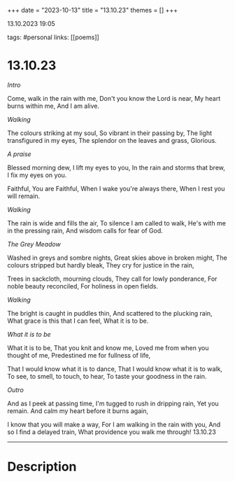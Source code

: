 +++
date = "2023-10-13"
title = "13.10.23"
themes = []
+++

13.10.2023 19:05

tags: #personal
links: [[poems]]

# 13.10.23

_Intro_

Come, walk in the rain with me,
Don't you know the Lord is near,
My heart burns within me,
And I am alive.

_Walking_

The colours striking at my soul,
So vibrant in their passing by,
The light transfigured in my eyes,
The splendor on the leaves and grass,
Glorious.

_A praise_

Blessed morning dew,
I lift my eyes to you,
In the rain and storms that brew,
I fix my eyes on you.

Faithful,
You are Faithful,
When I wake you're always there,
When I rest you will remain.

_Walking_

The rain is wide and fills the air,
To silence I am called to walk,
He's with me in the pressing rain,
And wisdom calls for fear of God.

_The Grey Meadow_

Washed in greys and sombre nights,
Great skies above in broken might,
The colours stripped but hardly bleak,
They cry for justice in the rain,

Trees in sackcloth, mourning clouds,
They call for lowly ponderance,
For noble beauty reconciled,
For holiness in open fields.

_Walking_

The bright is caught in puddles thin,
And scattered to the plucking rain,
What grace is this that I can feel,
What it is to be.

_What it is to be_

What it is to be,
That you knit and know me,
Loved me from when you thought of me,
Predestined me for fullness of life,

That I would know what it is to dance, 
That I would know what it is to walk,
To see, to smell, to touch, to hear,
To taste your goodness in the rain.

_Outro_

And as I peek at passing time,
I'm tugged to rush in dripping rain,
Yet you remain.
And calm my heart before it burns again,

I know that you will make a way,
For I am walking in the rain with you,
And so I find a delayed train,
What providence you walk me through!
13.10.23

---

# Description

